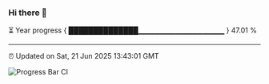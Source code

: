 ### Hi there 👋

⏳ Year progress { ██████████████▁▁▁▁▁▁▁▁▁▁▁▁▁▁▁▁ } 47.01 %

---

⏰ Updated on Sat, 21 Jun 2025 13:43:01 GMT

![Progress Bar CI](https://github.com/IshwaranRudhara/GIT-ACTION/workflows/Progress%20Bar%20CI/badge.svg)
